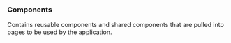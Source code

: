 ###  Components

Contains reusable components and shared components that are pulled into
pages to be used by the application. 
